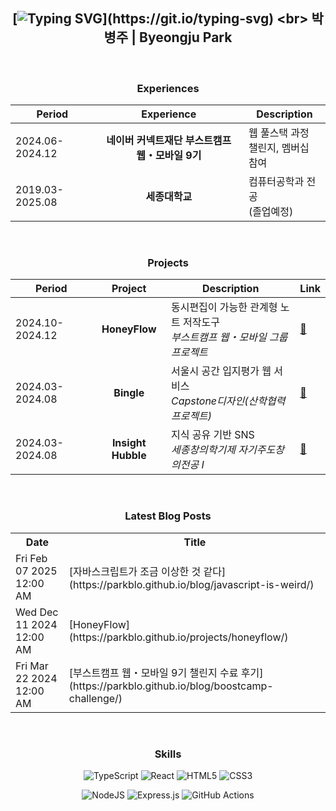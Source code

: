 <div align=center>

## [![Typing SVG](https://readme-typing-svg.demolab.com?font=Press+Start+2P&size=16&duration=3500&pause=1000000000&color=65A30D&width=450&lines=Welcome+to+my+GitHub+profile!)](https://git.io/typing-svg) <br> 박병주 | Byeongju Park

<br>

### Experiences

| Period          |                   Experience                    | Description                           |
| --------------- | :---------------------------------------------: | ------------------------------------- |
| 2024.06-2024.12 | **네이버 커넥트재단 부스트캠프 웹・모바일 9기** | 웹 풀스택 과정<br>챌린지, 멤버십 참여 |
| 2019.03-2025.08 |                 **세종대학교**                  | 컴퓨터공학과 전공<br>(졸업예정)       |

<br>

### Projects

| Period          |      Project       | Description                                                                     | Link                                                      |
| --------------- | :----------------: | ------------------------------------------------------------------------------- | --------------------------------------------------------- |
| 2024.10-2024.12 |   **HoneyFlow**    | 동시편집이 가능한 관계형 노트 저작도구<br>_부스트캠프 웹・모바일 그룹 프로젝트_ | [🔗](https://github.com/boostcampwm-2024/web29-honeyflow) |
| 2024.03-2024.08 |     **Bingle**     | 서울시 공간 입지평가 웹 서비스<br>_Capstone디자인(산학협력프로젝트)_            | [🔗](https://github.com/parkblo/bingle-front)             |
| 2024.03-2024.08 | **Insight Hubble** | 지식 공유 기반 SNS<br>_세종창의학기제 자기주도창의전공 I_                       | [🔗](https://github.com/parkblo/insight-hubble-front)     |

<br>

### Latest Blog Posts

<table>
    <tr><th>Date</th><th>Title</th></tr>
    <!-- BLOG-POST-LIST:START --><tr><td>Fri Feb 07 2025 12:00 AM</td><td>[자바스크립트가 조금 이상한 것 같다](https://parkblo.github.io/blog/javascript-is-weird/)</td></tr><tr><td>Wed Dec 11 2024 12:00 AM</td><td>[HoneyFlow](https://parkblo.github.io/projects/honeyflow/)</td></tr><tr><td>Fri Mar 22 2024 12:00 AM</td><td>[부스트캠프 웹・모바일 9기 챌린지 수료 후기](https://parkblo.github.io/blog/boostcamp-challenge/)</td></tr><!-- BLOG-POST-LIST:END -->
</table>

<br>

### Skills

![TypeScript](https://img.shields.io/badge/typescript-%23007ACC.svg?style=for-the-badge&logo=typescript&logoColor=white)
![React](https://img.shields.io/badge/react-%2320232a.svg?style=for-the-badge&logo=react&logoColor=%2361DAFB)
![HTML5](https://img.shields.io/badge/html5-%23E34F26.svg?style=for-the-badge&logo=html5&logoColor=white)
![CSS3](https://img.shields.io/badge/css3-%231572B6.svg?style=for-the-badge&logo=css3&logoColor=white)

![NodeJS](https://img.shields.io/badge/node.js-6DA55F?style=for-the-badge&logo=node.js&logoColor=white)
![Express.js](https://img.shields.io/badge/express.js-%23404d59.svg?style=for-the-badge&logo=express&logoColor=%2361DAFB)
![GitHub Actions](https://img.shields.io/badge/github%20actions-%232671E5.svg?style=for-the-badge&logo=githubactions&logoColor=white)

</div>
